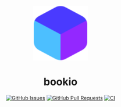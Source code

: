 <!-- ⚠️ This README has been generated from the file(s) "blueprint.md" ⚠️--><p align="center">
  <img src="./client/public/logo-small.svg" alt="Logo" width="150" height="150" />
</p>
<h1 align="center">bookio</h1>
<p align="center">
		<a href="https://img.shields.io/github/issues/jsoderholm/bookio"><img alt="GitHub Issues" src="https://img.shields.io/github/issues/jsoderholm/bookio" height="20"/></a>
<a href="https://img.shields.io/github/issues-pr/TerenceNg03/CI-Server"><img alt="GitHub Pull Requests" src="https://img.shields.io/github/issues-pr/TerenceNg03/CI-Server" height="20"/></a>
<a href="https://github.com/jsoderholm/bookio/actions/workflows/pull_request.yml"><img alt="CI" src="https://github.com/jsoderholm/bookio/actions/workflows/pull_request.yml/badge.svg" height="20"/></a>
	</p>
